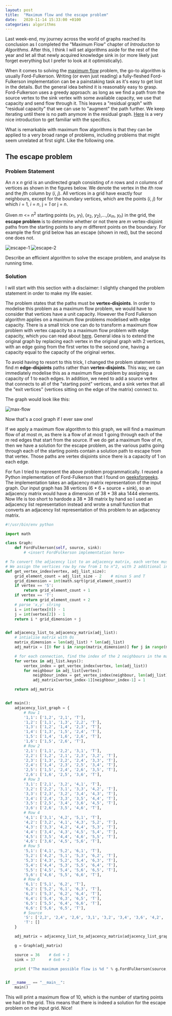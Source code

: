 ```yaml
---
layout: post
title:  "Maximum flow and the escape problem"
date:   2020-11-14 15:33:00 +0100
categories: algorithms
---
```


Last week-end, my journey across the world of graphs reached its conclusion as I completed the "Maximum Flow" chapter of *Introducton to Algorithms*. After this, I think I will set algorithms aside for the rest of the year and let all that newly acquired knowledge sink in (or more likely just forget everything but I prefer to look at it optimistically).

When it comes to solving the [maximum flow](https://en.wikipedia.org/wiki/Maximum_flow_problem) problem, the go-to algorithm is usually Ford-Fulkerson. Writing (or even just reading) a fully-fleshed Ford-Fulkerson implementation can be a painstaking task as it's easy to get lost in the details. But the general idea behind it is reasonably easy to grasp. Ford-Fulkerson uses a greedy approach: as long as we find a path from the source vertex to the sink vertex with some available capacity, we use that capacity and send flow through it. This leaves a "residual graph" with "residual capacity" that we can use to "augment" the path further. We keep iterating until there is no path anymore in the residual graph. [Here](https://brilliant.org/wiki/ford-fulkerson-algorithm/) is a very nice introduction to get familiar with the specifics.

What is remarkable with maximum flow algorithms is that they can be applied to a very broad range of problems, including problems that might seem unrelated at first sight. Like the following one.


## The escape problem

### Problem Statement

An *n* x *n* grid is an undirected graph consisting of *n* rows and *n* columns of vertices as shown in the figures below. We denote the vertex in the *i*th row and the *j*th column by (*i*, *j*). All vertices in a grid have exactly four neighbours, except for the boundary vertices, which are the points (*i*, *j*) for which *i* = 1, *i* = *n*, j = *1* or j = *n*.

Given *m* <= *n*<sup>2</sup> starting points (*x*<sub>1</sub>, *y*<sub>1</sub>), (*x*<sub>2</sub>, *y*<sub>2</sub>),...,(*x*<sub>*m*</sub>, *y*<sub>*n*</sub>) in the grid, the **escape problem** is to determine whether or not there are *m* vertex-disjoint paths from the starting points to any *m* different points on the boundary. For example the first grid below has an escape (shown in red), but the second one does not.

![escape-1](/img/escape-1.png)
![escape-2](/img/escape-2.png)

Describe an efficient algorithm to solve the escape problem, and analyse its running time.

### Solution

I will start with this section with a disclaimer: I slightly changed the problem statement in order to make my life easier. 

The problem states that the paths must be **vertex-disjoints**. In order to modelise this problem as a maximum flow problem, we would have to consider that vertices have a unit capacity. However the Ford Fulkerson algorithm applies on a maximum flow problems modelised with edge capacity. There is a small trick one can do to transform a maximum flow problem with vertex capacity to a maximum flow problem with edge capacity, which you can read about [here](https://en.wikipedia.org/wiki/Maximum_flow_problem#Maximum_flow_with_vertex_capacities). General idea is to extend the original graph by replacing each vertex in the original graph with 2 vertices, with an edge going from the first vertex to the second one, having a capacity equal to the capacity of the original vertex.

To avoid having to resort to this trick, I changed the problem statement to find *m* **edge-disjoints** paths rather than **vertex-disjoints**. This way, we can immediately modelise this as a maximum flow problem by assigning a capacity of 1 to each edges. In addition, we need to add a source vertex that connects to all of the "starting point" vertices, and a sink vertex that all the "exit vertices" (vertices sitting on the edge of the matrix) connect to.

The graph would look like this:

![max-flow](/img/max-flow.png)

Now that's a cool graph if I ever saw one!

If we apply a maximum flow algorithm to this graph, we will find a maximum flow of at most *m*, as there is a flow of at most 1 going through each of the *m* red edges that start from the source. If we do get a maximum flow of *m*, then we have a solution for the escape problem, as the various paths going through each of the starting points contain a solution path to escape from that vertex. Those paths are vertex disjoints since there is a capacity of 1 on each edge.

For fun I tried to represent the above problem programmatically. I reused a Python implementation of Ford-Fulkerson that I found on [geeksforgeeks](https://www.geeksforgeeks.org/ford-fulkerson-algorithm-for-maximum-flow-problem/). The implementation takes an adjacency matrix representation of the input graph. Our input graph has 38 vertices (6 * 6 + source + sink), so an adjacency matrix would have a dimension of 38 * 38 aka 1444 elements. Now life is too short to hardode a 38 * 38 matrix by hand so I used an adjacency list representation instead and wrote a small function that converts an adjacency list representation of this problem to an adjacency matrix. 


```python
#!/usr/bin/env python

import math

class Graph: 
    def FordFulkerson(self, source, sink):
        # <insert FordFulkerson implementation here>

# To convert the adjacency list to an adjacency matrix, each vertex must be assigned an "index" that will determine their position in the matrix.
# We assign the vertices row by row from 1 to n^2, with 2 additional indices for the source and sink.
def get_vertex_index(vertex, adj_list_size):
    grid_element_count = adj_list_size - 2    # minus S and T
    grid_dimension = int(math.sqrt(grid_element_count))
    if vertex == 'S':
        return grid_element_count + 1
    if vertex == 'T':
        return grid_element_count + 2
    # parse 'x,y' string
    i = int(vertex[0]) - 1
    j = int(vertex[2]) - 1
    return i * grid_dimension + j


def adjacency_list_to_adjacency_matrix(adj_list):
    # intialise matrix with 0s
    matrix_dimension = len(adj_list) * len(adj_list)
    adj_matrix = [[0 for i in range(matrix_dimension)] for j in range(matrix_dimension)]

    # for each connection, find the index of the 2 neighbours in the matrix representation and update the matrix
    for vertex in adj_list.keys():
        vertex_index = get_vertex_index(vertex, len(adj_list))
        for neighbour in adj_list[vertex]:
            neighbour_index = get_vertex_index(neighbour, len(adj_list))
            adj_matrix[vertex_index-1][neighbour_index-1] = 1

    return adj_matrix


def main():
    adjacency_list_graph = {
        # Row 1
        '1,1': ['1,2', '2,1', 'T'],
        '1,2': ['1,1', '1,3', '2,2', 'T'],
        '1,3': ['1,2', '1,4', '2,3', 'T'],
        '1,4': ['1,3', '1,5', '2,4', 'T'],
        '1,5': ['1,4', '1,6', '2,6', 'T'],
        '1,6': ['1,5', '2,6', 'T'],
        # Row 2
        '2,1': ['1,1', '2,2', '3,1', 'T'],
        '2,2': ['1,2', '2,1', '2,3', '3,2', 'T'],
        '2,3': ['1,3', '2,2', '2,4', '3,3', 'T'],
        '2,4': ['1,4', '2,3', '2,5', '3,4', 'T'],
        '2,5': ['1,5', '2,4', '2,6', '3,5', 'T'],
        '2,6': ['1,6', '2,5', '3,6', 'T'],
        # Row 3
        '3,1': ['2,1', '3,2', '4,1', 'T'],
        '3,2': ['2,2', '3,1', '3,3', '4,2', 'T'],
        '3,3': ['2,3', '3,2', '3,4', '4,3', 'T'],
        '3,4': ['2,4', '3,3', '3,5', '4,4', 'T'],
        '3,5': ['2,5', '3,4', '3,6', '4,5', 'T'],
        '3,6': ['2,6', '3,5', '4,6', 'T'],
        # Row 4
        '4,1': ['3,1', '4,2', '5,1', 'T'],
        '4,2': ['3,2', '4,1', '4,3', '5,2', 'T'],
        '4,3': ['3,3', '4,2', '4,4', '5,3', 'T'],
        '4,4': ['3,4', '4,3', '4,5', '5,4', 'T'],
        '4,5': ['3,5', '4,4', '4,6', '5,5', 'T'],
        '4,6': ['3,6', '4,5', '5,6', 'T'],
        # Row 5
        '5,1': ['4,1', '5,2', '6,1', 'T'],
        '5,2': ['4,2', '5,1', '5,3', '6,2', 'T'],
        '5,3': ['4,3', '5,2', '5,4', '6,3', 'T'],
        '5,4': ['4,4', '5,3', '5,5', '6,4', 'T'],
        '5,5': ['4,5', '5,4', '5,6', '6,5', 'T'],
        '5,6': ['4,6', '5,5', '6,6', 'T'],
        # Row 6
        '6,1': ['5,1', '6,2', 'T'],
        '6,2': ['5,2', '6,1', '6,3', 'T'],
        '6,3': ['5,3', '6,2', '6,4', 'T'],
        '6,4': ['5,4', '6,3', '6,5', 'T'],
        '6,5': ['5,5', '6,4', '6,6', 'T'],
        '6,6': ['5,6', '6,5', 'T'],
        # Source
        'S': ['2,2', '2,4', '2,6', '3,1', '3,2', '3,4', '3,6', '4,2', '4,4', '4,6'],
        'T': []
    }

    adj_matrix = adjacency_list_to_adjacency_matrix(adjacency_list_graph)

    g = Graph(adj_matrix) 

    source = 36    # 6x6 + 1
    sink = 37      # 6x6 + 2

    print ("The maximum possible flow is %d " % g.FordFulkerson(source, sink)) 


if __name__ == "__main__":
    main()
```

This will print a maximum flow of 10, which is the number of starting points we had in the grid. This means that there is indeed a solution for the escape problem on the input grid. Nice!